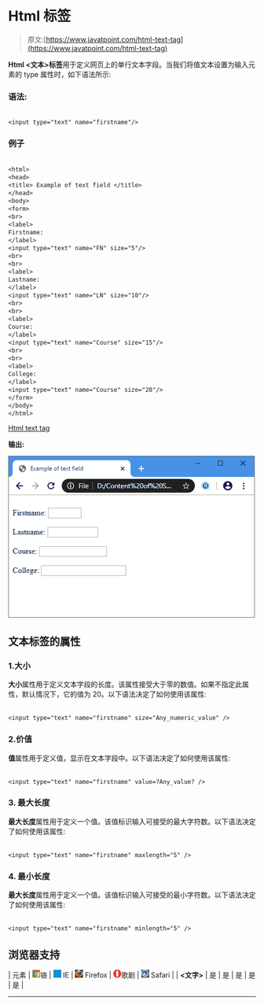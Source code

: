 # Html <text>标签</text>

> 原文:[https://www.javatpoint.com/html-text-tag](https://www.javatpoint.com/html-text-tag)

**Html <文本>标签**用于定义网页上的单行文本字段。当我们将值文本设置为输入元素的 type 属性时，如下语法所示:

### 语法:

```

<input type="text" name="firstname"/> 

```

### 例子

```

<html>
<head>
<title> Example of text field </title>
</head>
<body>
<form>
<br>  
<label>
Firstname:
</label> 
<input type="text" name="FN" size="5"/>  
<br>
<br>
<label>
Lastname:
</label>         
<input type="text" name="LN" size="10"/>
<br> 
<br>
<label>
Course:
</label>  
<input type="text" name="Course" size="15"/>  
<br> 
<br>
<label>
College:
</label>  
<input type="text" name="Course" size="20"/>            
</form>
</body>
</html>

```

[Html text tag](https://www.javatpoint.com/oprweb/test.jsp?filename=html-text-tag)

**输出:**

![HTML Paragraph](img/bb513124b08a63fc1577e9d892b6a243.png)

## 文本标签的属性

### 1.大小

**大小**属性用于定义文本字段的长度。该属性接受大于零的数值。如果不指定此属性，默认情况下，它的值为 20。以下语法决定了如何使用该属性:

```

<input type="text" name="firstname" size="Any_numeric_value" /> 

```

### 2.价值

**值**属性用于定义值，显示在文本字段中。以下语法决定了如何使用该属性:

```

<input type="text" name="firstname" value=?Any_value? /> 

```

### 3\. 最大长度

**最大长度**属性用于定义一个值。该值标识输入可接受的最大字符数。以下语法决定了如何使用该属性:

```

<input type="text" name="firstname" maxlength="5" /> 

```

### 4\. 最小长度

**最大长度**属性用于定义一个值。该值标识输入可接受的最小字符数。以下语法决定了如何使用该属性:

```

<input type="text" name="firstname" minlength="5" /> 

```

## 浏览器支持

| 元素 | ![chrome browser](img/4fbdc93dc2016c5049ed108e7318df19.png)铬 | ![ie browser](img/83dd23df1fe8373fd5bf054b2c1dd88b.png) IE | ![firefox browser](img/4f001fff393888a8a807ed29b28145d1.png) Firefox | ![opera browser](img/6cad4a592cc69a052056a0577b4aac65.png)歌剧 | ![safari browser](img/a0f6a9711a92203c5dc5c127fe9c9fca.png) Safari |
| **<文字>** | 是 | 是 | 是 | 是 | 是 |

* * *